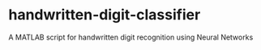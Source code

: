 # handwritten-digit-classifier
A MATLAB script for handwritten digit recognition using Neural Networks
